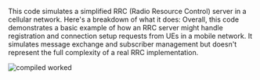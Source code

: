 This code simulates a simplified RRC (Radio Resource Control) server in a cellular network. Here's a breakdown of what it does:
Overall, this code demonstrates a basic example of how an RRC server might handle registration and connection setup requests 
from UEs in a mobile network. It simulates message exchange and subscriber management but doesn't represent the full complexity of a real 
RRC implementation.

![compiled worked](https://github.com/commandos135/FastTrack_Do_26-04-2024_BeforeLastTest/assets/30777946/31d92744-be99-41b1-923f-c0efff94241b)
